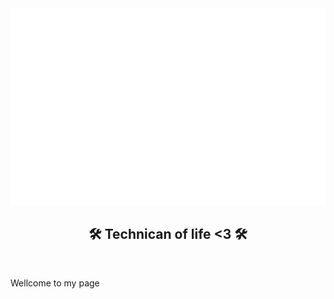 <!-- Trungquandev -->
<a href="#" target="_blank">
  <img src="svg/trungquandev.svg" width="1200" alt="trungquandev-official" />
</a>
<h2 align="center">🛠 Technican of life <3 🛠</h2>
<br>
<!-- https://simpleicons.org/ -->
<p>Wellcome to my page </p>



